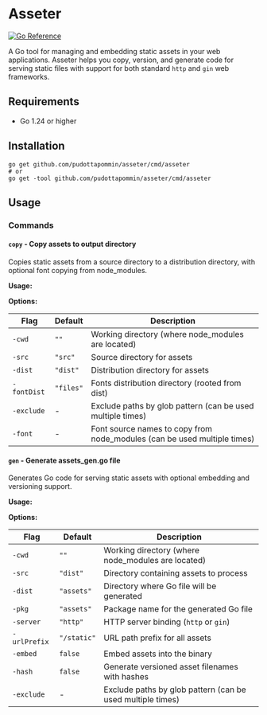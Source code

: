 # Asseter

[![Go Reference](https://pkg.go.dev/badge/github.com/pudottapommin/asseter.svg)](https://pkg.go.dev/github.com/pudottapommin/asseter)

A Go tool for managing and embedding static assets in your web applications. Asseter helps you copy, version, and
generate code for serving static files with support for both standard `http` and `gin` web frameworks.

## Requirements

- Go 1.24 or higher

## Installation

```
go get github.com/pudottapommin/asseter/cmd/asseter
# or 
go get -tool github.com/pudottapommin/asseter/cmd/asseter
```

## Usage

### Commands

#### `copy` - Copy assets to output directory

Copies static assets from a source directory to a distribution directory, with optional font copying from node_modules.

**Usage:**

**Options:**

| Flag        | Default   | Description                                                              |
|-------------|-----------|--------------------------------------------------------------------------|
| `-cwd`      | `""`      | Working directory (where node_modules are located)                       |
| `-src`      | `"src"`   | Source directory for assets                                              |
| `-dist`     | `"dist"`  | Distribution directory for assets                                        |
| `-fontDist` | `"files"` | Fonts distribution directory (rooted from dist)                          |
| `-exclude`  | -         | Exclude paths by glob pattern (can be used multiple times)               |
| `-font`     | -         | Font source names to copy from node_modules (can be used multiple times) |

[//]: # (**Examples:**)

#### `gen` - Generate assets_gen.go file

Generates Go code for serving static assets with optional embedding and versioning support.

**Usage:**

**Options:**

| Flag         | Default     | Description                                                |
|--------------|-------------|------------------------------------------------------------|
| `-cwd`       | `""`        | Working directory (where node_modules are located)         |
| `-src`       | `"dist"`    | Directory containing assets to process                     |
| `-dist`      | `"assets"`  | Directory where Go file will be generated                  |
| `-pkg`       | `"assets"`  | Package name for the generated Go file                     |
| `-server`    | `"http"`    | HTTP server binding (`http` or `gin`)                      |
| `-urlPrefix` | `"/static"` | URL path prefix for all assets                             |
| `-embed`     | `false`     | Embed assets into the binary                               |
| `-hash`      | `false`     | Generate versioned asset filenames with hashes             |
| `-exclude`   | -           | Exclude paths by glob pattern (can be used multiple times) |

[//]: # (**Examples:**)

[//]: # (## Workflow)

[//]: # (A typical workflow combines both commands:)
